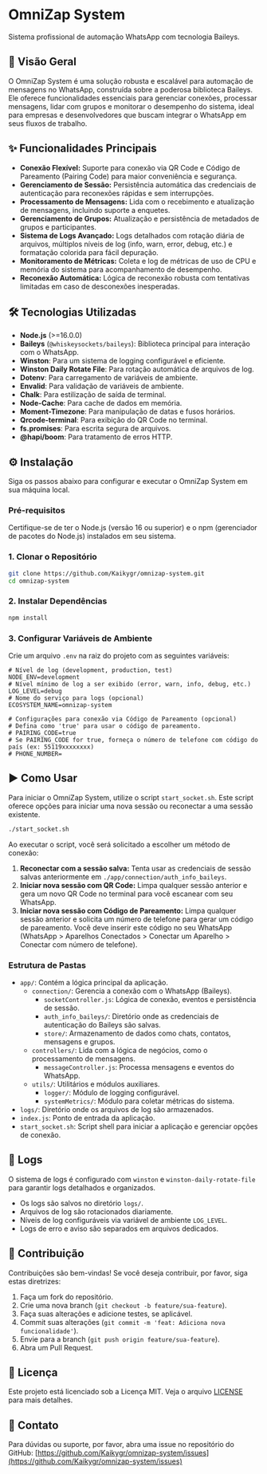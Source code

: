 # OmniZap System

Sistema profissional de automação WhatsApp com tecnologia Baileys.

## 🚀 Visão Geral

O OmniZap System é uma solução robusta e escalável para automação de mensagens no WhatsApp, construída sobre a poderosa biblioteca Baileys. Ele oferece funcionalidades essenciais para gerenciar conexões, processar mensagens, lidar com grupos e monitorar o desempenho do sistema, ideal para empresas e desenvolvedores que buscam integrar o WhatsApp em seus fluxos de trabalho.

## ✨ Funcionalidades Principais

*   **Conexão Flexível:** Suporte para conexão via QR Code e Código de Pareamento (Pairing Code) para maior conveniência e segurança.
*   **Gerenciamento de Sessão:** Persistência automática das credenciais de autenticação para reconexões rápidas e sem interrupções.
*   **Processamento de Mensagens:** Lida com o recebimento e atualização de mensagens, incluindo suporte a enquetes.
*   **Gerenciamento de Grupos:** Atualização e persistência de metadados de grupos e participantes.
*   **Sistema de Logs Avançado:** Logs detalhados com rotação diária de arquivos, múltiplos níveis de log (info, warn, error, debug, etc.) e formatação colorida para fácil depuração.
*   **Monitoramento de Métricas:** Coleta e log de métricas de uso de CPU e memória do sistema para acompanhamento de desempenho.
*   **Reconexão Automática:** Lógica de reconexão robusta com tentativas limitadas em caso de desconexões inesperadas.

## 🛠️ Tecnologias Utilizadas

*   **Node.js** (>=16.0.0)
*   **Baileys** (`@whiskeysockets/baileys`): Biblioteca principal para interação com o WhatsApp.
*   **Winston**: Para um sistema de logging configurável e eficiente.
*   **Winston Daily Rotate File**: Para rotação automática de arquivos de log.
*   **Dotenv**: Para carregamento de variáveis de ambiente.
*   **Envalid**: Para validação de variáveis de ambiente.
*   **Chalk**: Para estilização de saída de terminal.
*   **Node-Cache**: Para cache de dados em memória.
*   **Moment-Timezone**: Para manipulação de datas e fusos horários.
*   **Qrcode-terminal**: Para exibição do QR Code no terminal.
*   **fs.promises**: Para escrita segura de arquivos.
*   **@hapi/boom**: Para tratamento de erros HTTP.

## ⚙️ Instalação

Siga os passos abaixo para configurar e executar o OmniZap System em sua máquina local.

### Pré-requisitos

Certifique-se de ter o Node.js (versão 16 ou superior) e o npm (gerenciador de pacotes do Node.js) instalados em seu sistema.

### 1. Clonar o Repositório

```bash
git clone https://github.com/Kaikygr/omnizap-system.git
cd omnizap-system
```

### 2. Instalar Dependências

```bash
npm install
```

### 3. Configurar Variáveis de Ambiente

Crie um arquivo `.env` na raiz do projeto com as seguintes variáveis:

```dotenv
# Nível de log (development, production, test)
NODE_ENV=development
# Nível mínimo de log a ser exibido (error, warn, info, debug, etc.)
LOG_LEVEL=debug
# Nome do serviço para logs (opcional)
ECOSYSTEM_NAME=omnizap-system

# Configurações para conexão via Código de Pareamento (opcional)
# Defina como 'true' para usar o código de pareamento.
# PAIRING_CODE=true
# Se PAIRING_CODE for true, forneça o número de telefone com código do país (ex: 55119xxxxxxxx)
# PHONE_NUMBER=
```

## ▶️ Como Usar

Para iniciar o OmniZap System, utilize o script `start_socket.sh`. Este script oferece opções para iniciar uma nova sessão ou reconectar a uma sessão existente.

```bash
./start_socket.sh
```

Ao executar o script, você será solicitado a escolher um método de conexão:

1.  **Reconectar com a sessão salva:** Tenta usar as credenciais de sessão salvas anteriormente em `./app/connection/auth_info_baileys`.
2.  **Iniciar nova sessão com QR Code:** Limpa qualquer sessão anterior e gera um novo QR Code no terminal para você escanear com seu WhatsApp.
3.  **Iniciar nova sessão com Código de Pareamento:** Limpa qualquer sessão anterior e solicita um número de telefone para gerar um código de pareamento. Você deve inserir este código no seu WhatsApp (WhatsApp > Aparelhos Conectados > Conectar um Aparelho > Conectar com número de telefone).

### Estrutura de Pastas

*   `app/`: Contém a lógica principal da aplicação.
    *   `connection/`: Gerencia a conexão com o WhatsApp (Baileys).
        *   `socketController.js`: Lógica de conexão, eventos e persistência de sessão.
        *   `auth_info_baileys/`: Diretório onde as credenciais de autenticação do Baileys são salvas.
        *   `store/`: Armazenamento de dados como chats, contatos, mensagens e grupos.
    *   `controllers/`: Lida com a lógica de negócios, como o processamento de mensagens.
        *   `messageController.js`: Processa mensagens e eventos do WhatsApp.
    *   `utils/`: Utilitários e módulos auxiliares.
        *   `logger/`: Módulo de logging configurável.
        *   `systemMetrics/`: Módulo para coletar métricas do sistema.
*   `logs/`: Diretório onde os arquivos de log são armazenados.
*   `index.js`: Ponto de entrada da aplicação.
*   `start_socket.sh`: Script shell para iniciar a aplicação e gerenciar opções de conexão.

## 📝 Logs

O sistema de logs é configurado com `winston` e `winston-daily-rotate-file` para garantir logs detalhados e organizados.

*   Os logs são salvos no diretório `logs/`.
*   Arquivos de log são rotacionados diariamente.
*   Níveis de log configuráveis via variável de ambiente `LOG_LEVEL`.
*   Logs de erro e aviso são separados em arquivos dedicados.

## 🤝 Contribuição

Contribuições são bem-vindas! Se você deseja contribuir, por favor, siga estas diretrizes:

1.  Faça um fork do repositório.
2.  Crie uma nova branch (`git checkout -b feature/sua-feature`).
3.  Faça suas alterações e adicione testes, se aplicável.
4.  Commit suas alterações (`git commit -m 'feat: Adiciona nova funcionalidade'`).
5.  Envie para a branch (`git push origin feature/sua-feature`).
6.  Abra um Pull Request.

## 📄 Licença

Este projeto está licenciado sob a Licença MIT. Veja o arquivo [LICENSE](LICENSE) para mais detalhes.

## 📧 Contato

Para dúvidas ou suporte, por favor, abra uma issue no repositório do GitHub:
[https://github.com/Kaikygr/omnizap-system/issues](https://github.com/Kaikygr/omnizap-system/issues)
